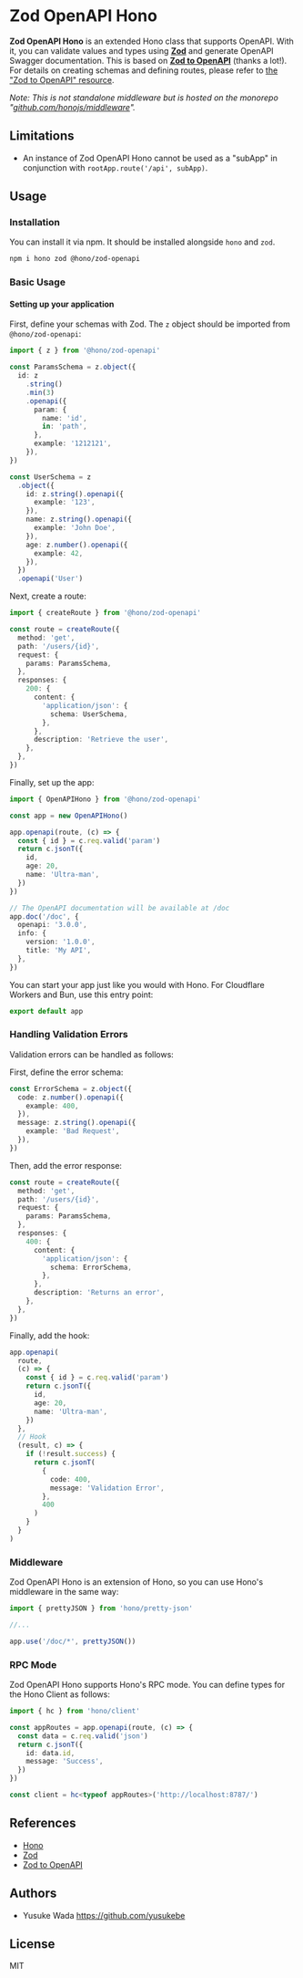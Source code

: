# Zod OpenAPI Hono

**Zod OpenAPI Hono** is an extended Hono class that supports OpenAPI. With it, you can validate values and types using [**Zod**](https://zod.dev/) and generate OpenAPI Swagger documentation. This is based on [**Zod to OpenAPI**](https://github.com/asteasolutions/zod-to-openapi) (thanks a lot!). For details on creating schemas and defining routes, please refer to [the "Zod to OpenAPI" resource](https://github.com/asteasolutions/zod-to-openapi).

_Note: This is not standalone middleware but is hosted on the monorepo "[github.com/honojs/middleware](https://github.com/honojs/middleware)"._

## Limitations

- An instance of Zod OpenAPI Hono cannot be used as a "subApp" in conjunction with `rootApp.route('/api', subApp)`.

## Usage

### Installation

You can install it via npm. It should be installed alongside `hono` and `zod`.

```sh
npm i hono zod @hono/zod-openapi
```

### Basic Usage

#### Setting up your application

First, define your schemas with Zod. The `z` object should be imported from `@hono/zod-openapi`:

```ts
import { z } from '@hono/zod-openapi'

const ParamsSchema = z.object({
  id: z
    .string()
    .min(3)
    .openapi({
      param: {
        name: 'id',
        in: 'path',
      },
      example: '1212121',
    }),
})

const UserSchema = z
  .object({
    id: z.string().openapi({
      example: '123',
    }),
    name: z.string().openapi({
      example: 'John Doe',
    }),
    age: z.number().openapi({
      example: 42,
    }),
  })
  .openapi('User')
```

Next, create a route:

```ts
import { createRoute } from '@hono/zod-openapi'

const route = createRoute({
  method: 'get',
  path: '/users/{id}',
  request: {
    params: ParamsSchema,
  },
  responses: {
    200: {
      content: {
        'application/json': {
          schema: UserSchema,
        },
      },
      description: 'Retrieve the user',
    },
  },
})
```

Finally, set up the app:

```ts
import { OpenAPIHono } from '@hono/zod-openapi'

const app = new OpenAPIHono()

app.openapi(route, (c) => {
  const { id } = c.req.valid('param')
  return c.jsonT({
    id,
    age: 20,
    name: 'Ultra-man',
  })
})

// The OpenAPI documentation will be available at /doc
app.doc('/doc', {
  openapi: '3.0.0',
  info: {
    version: '1.0.0',
    title: 'My API',
  },
})
```

You can start your app just like you would with Hono. For Cloudflare Workers and Bun, use this entry point:

```ts
export default app
```

### Handling Validation Errors

Validation errors can be handled as follows:

First, define the error schema:

```ts
const ErrorSchema = z.object({
  code: z.number().openapi({
    example: 400,
  }),
  message: z.string().openapi({
    example: 'Bad Request',
  }),
})
```

Then, add the error response:

```ts
const route = createRoute({
  method: 'get',
  path: '/users/{id}',
  request: {
    params: ParamsSchema,
  },
  responses: {
    400: {
      content: {
        'application/json': {
          schema: ErrorSchema,
        },
      },
      description: 'Returns an error',
    },
  },
})
```

Finally, add the hook:

```ts
app.openapi(
  route,
  (c) => {
    const { id } = c.req.valid('param')
    return c.jsonT({
      id,
      age: 20,
      name: 'Ultra-man',
    })
  },
  // Hook
  (result, c) => {
    if (!result.success) {
      return c.jsonT(
        {
          code: 400,
          message: 'Validation Error',
        },
        400
      )
    }
  }
)
```

### Middleware

Zod OpenAPI Hono is an extension of Hono, so you can use Hono's middleware in the same way:

```ts
import { prettyJSON } from 'hono/pretty-json'

//...

app.use('/doc/*', prettyJSON())
```

### RPC Mode

Zod OpenAPI Hono supports Hono's RPC mode. You can define types for the Hono Client as follows:

```ts
import { hc } from 'hono/client'

const appRoutes = app.openapi(route, (c) => {
  const data = c.req.valid('json')
  return c.jsonT({
    id: data.id,
    message: 'Success',
  })
})

const client = hc<typeof appRoutes>('http://localhost:8787/')
```

## References

- [Hono](https://hono.dev/)
- [Zod](https://zod.dev/)
- [Zod to OpenAPI](https://github.com/asteasolutions/zod-to-openapi)

## Authors

- Yusuke Wada <https://github.com/yusukebe>

## License

MIT

